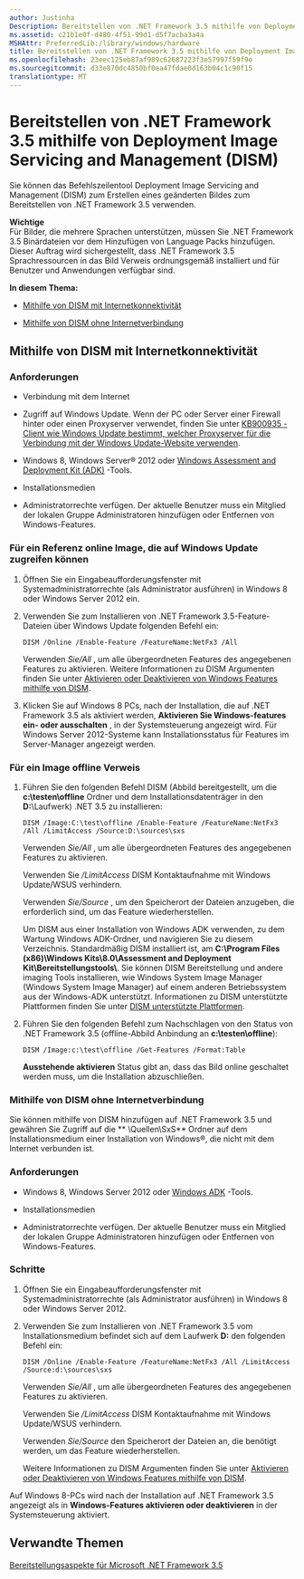```yaml
---
author: Justinha
Description: Bereitstellen von .NET Framework 3.5 mithilfe von Deployment Image Servicing and Management (DISM)
ms.assetid: c21b1e0f-d480-4f51-99d1-d5f7acba3a4a
MSHAttr: PreferredLib:/library/windows/hardware
title: Bereitstellen von .NET Framework 3.5 mithilfe von Deployment Image Servicing and Management (DISM)
ms.openlocfilehash: 23eec125eb87af989c62687223f3e57997f59f9e
ms.sourcegitcommit: d33e870dc4850bf0ea47fdae0d163b04c1c90f15
translationtype: MT
---
```

# <a name="deploy-net-framework-35-by-using-deployment-image-servicing-and-management-dism"></a>Bereitstellen von .NET Framework 3.5 mithilfe von Deployment Image Servicing and Management (DISM)


Sie können das Befehlszeilentool Deployment Image Servicing and Management (DISM) zum Erstellen eines geänderten Bildes zum Bereitstellen von .NET Framework 3.5 verwenden.

**Wichtige**  
Für Bilder, die mehrere Sprachen unterstützen, müssen Sie .NET Framework 3.5 Binärdateien vor dem Hinzufügen von Language Packs hinzufügen. Dieser Auftrag wird sichergestellt, dass .NET Framework 3.5 Sprachressourcen in das Bild Verweis ordnungsgemäß installiert und für Benutzer und Anwendungen verfügbar sind.

 

**In diesem Thema:**

-   [Mithilfe von DISM mit Internetkonnektivität](#internet)

-   [Mithilfe von DISM ohne Internetverbindung](#nointerent)

## <a name="span-idinternetspanspan-idinternetspanusing-dism-with-internet-connectivity"></a><span id="internet"></span><span id="INTERNET"></span>Mithilfe von DISM mit Internetkonnektivität


### <a name="span-idrequirementsspanspan-idrequirementsspanspan-idrequirementsspanrequirements"></a><span id="Requirements"></span><span id="requirements"></span><span id="REQUIREMENTS"></span>Anforderungen

-   Verbindung mit dem Internet

-   Zugriff auf Windows Update. Wenn der PC oder Server einer Firewall hinter oder einen Proxyserver verwendet, finden Sie unter [KB900935 - Client wie Windows Update bestimmt, welcher Proxyserver für die Verbindung mit der Windows Update-Website verwenden](http://support.microsoft.com/kb/900935).

-   Windows 8, Windows Server® 2012 oder [Windows Assessment and Deployment Kit (ADK)](http://go.microsoft.com/fwlink/p/?linkid=325506) -Tools.

-   Installationsmedien

-   Administratorrechte verfügen. Der aktuelle Benutzer muss ein Mitglied der lokalen Gruppe Administratoren hinzufügen oder Entfernen von Windows-Features.

### <a name="span-idforanonlinereferenceimagethatcanaccesswindowsupdatespanspan-idforanonlinereferenceimagethatcanaccesswindowsupdatespanspan-idforanonlinereferenceimagethatcanaccesswindowsupdatespanfor-an-online-reference-image-that-can-access-windows-update"></a><span id="For_an_online_reference_image_that_can_access_Windows_Update"></span><span id="for_an_online_reference_image_that_can_access_windows_update"></span><span id="FOR_AN_ONLINE_REFERENCE_IMAGE_THAT_CAN_ACCESS_WINDOWS_UPDATE"></span>Für ein Referenz online Image, die auf Windows Update zugreifen können

1.  Öffnen Sie ein Eingabeaufforderungsfenster mit Systemadministratorrechte (als Administrator ausführen) in Windows 8 oder Windows Server 2012 ein.

2.  Verwenden Sie zum Installieren von .NET Framework 3.5-Feature-Dateien über Windows Update folgenden Befehl ein:

    ``` syntax
    DISM /Online /Enable-Feature /FeatureName:NetFx3 /All 
    ```

    Verwenden *Sie/All* , um alle übergeordneten Features des angegebenen Features zu aktivieren. Weitere Informationen zu DISM Argumenten finden Sie unter [Aktivieren oder Deaktivieren von Windows Features mithilfe von DISM](http://go.microsoft.com/fwlink/p/?linkid=259118).

3.  Klicken Sie auf Windows 8 PCs, nach der Installation, die auf .NET Framework 3.5 als aktiviert werden, **Aktivieren Sie Windows-features ein- oder ausschalten** , in der Systemsteuerung angezeigt wird. Für Windows Server 2012-Systeme kann Installationsstatus für Features im Server-Manager angezeigt werden.

### <a name="span-idforanofflinereferenceimagespanspan-idforanofflinereferenceimagespanspan-idforanofflinereferenceimagespanfor-an-offline-reference-image"></a><span id="For_an_offline_reference_image"></span><span id="for_an_offline_reference_image"></span><span id="FOR_AN_OFFLINE_REFERENCE_IMAGE"></span>Für ein Image offline Verweis

1.  Führen Sie den folgenden Befehl DISM (Abbild bereitgestellt, um die **c:\\testen\\offline** Ordner und dem Installationsdatenträger in den **D:**\\Laufwerk) .NET 3.5 zu installieren:

    ``` syntax
    DISM /Image:C:\test\offline /Enable-Feature /FeatureName:NetFx3 /All /LimitAccess /Source:D:\sources\sxs
    ```

    Verwenden *Sie/All* , um alle übergeordneten Features des angegebenen Features zu aktivieren.

    Verwenden Sie */LimitAccess* DISM Kontaktaufnahme mit Windows Update/WSUS verhindern.

    Verwenden *Sie/Source* , um den Speicherort der Dateien anzugeben, die erforderlich sind, um das Feature wiederherstellen.

    Um DISM aus einer Installation von Windows ADK verwenden, zu dem Wartung Windows ADK-Ordner, und navigieren Sie zu diesem Verzeichnis. Standardmäßig DISM installiert ist, am **C:\\Program Files (x86)\\Windows Kits\\8.0\\Assessment and Deployment Kit\\Bereitstellungstools\\**. Sie können DISM Bereitstellung und andere imaging Tools installieren, wie Windows System Image Manager (Windows System Image Manager) auf einem anderen Betriebssystem aus der Windows-ADK unterstützt. Informationen zu DISM unterstützte Plattformen finden Sie unter [DISM unterstützte Plattformen](http://go.microsoft.com/fwlink/p/?LinkId=698536).

2.  Führen Sie den folgenden Befehl zum Nachschlagen von den Status von .NET Framework 3.5 (offline-Abbild Anbindung an **c:\\testen\\offline**):

    ``` syntax
    DISM /Image:c:\test\offline /Get-Features /Format:Table
    ```

    **Ausstehende aktivieren** Status gibt an, dass das Bild online geschaltet werden muss, um die Installation abzuschließen.

### <a name="span-idnointerentspanspan-idnointerentspanusing-dism-with-no-internet-connectivity"></a><span id="nointerent"></span><span id="NOINTERENT"></span>Mithilfe von DISM ohne Internetverbindung

Sie können mithilfe von DISM hinzufügen auf .NET Framework 3.5 und gewähren Sie Zugriff auf die ** \\Quellen\\SxS** Ordner auf dem Installationsmedium einer Installation von Windows®, die nicht mit dem Internet verbunden ist.

### <a name="span-idrequirementsspanspan-idrequirementsspanspan-idrequirementsspanrequirements"></a><span id="Requirements"></span><span id="requirements"></span><span id="REQUIREMENTS"></span>Anforderungen

-   Windows 8, Windows Server 2012 oder [Windows ADK](http://go.microsoft.com/fwlink/p/?linkid=325506) -Tools.

-   Installationsmedien

-   Administratorrechte verfügen. Der aktuelle Benutzer muss ein Mitglied der lokalen Gruppe Administratoren hinzufügen oder Entfernen von Windows-Features.

### <a name="span-idstepsspanspan-idstepsspanspan-idstepsspansteps"></a><span id="Steps"></span><span id="steps"></span><span id="STEPS"></span>Schritte

1.  Öffnen Sie ein Eingabeaufforderungsfenster mit Systemadministratorrechte (als Administrator ausführen) in Windows 8 oder Windows Server 2012.

2.  Verwenden Sie zum Installieren von .NET Framework 3.5 vom Installationsmedium befindet sich auf dem Laufwerk **D:** den folgenden Befehl ein:

    ``` syntax
    DISM /Online /Enable-Feature /FeatureName:NetFx3 /All /LimitAccess /Source:d:\sources\sxs
    ```

    Verwenden *Sie/All* , um alle übergeordneten Features des angegebenen Features zu aktivieren.

    Verwenden Sie */LimitAccess* DISM Kontaktaufnahme mit Windows Update/WSUS verhindern.

    Verwenden *Sie/Source* den Speicherort der Dateien an, die benötigt werden, um das Feature wiederherstellen.

    Weitere Informationen zu DISM Argumenten finden Sie unter [Aktivieren oder Deaktivieren von Windows Features mithilfe von DISM](http://go.microsoft.com/fwlink/p/?linkid=259118).

Auf Windows 8-PCs wird nach der Installation auf .NET Framework 3.5 angezeigt als in **Windows-Features aktivieren oder deaktivieren** in der Systemsteuerung aktiviert.

## <a name="span-idrelatedtopicsspanrelated-topics"></a><span id="related_topics"></span>Verwandte Themen


[Bereitstellungsaspekte für Microsoft .NET Framework 3.5](microsoft-net-framework-35-deployment-considerations.md)

 

 






